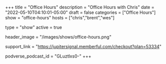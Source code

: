 +++
title = "Office Hours"
description = "Office Hours with Chris"
date = "2022-05-10T04:10:01-05:00"
draft = false
categories = ["Office Hours"]
show = "office-hours"
hosts = ["chris","brent","wes"]

type = "show"
active = true

header_image = "/images/shows/office-hours.png"

support_link = "https://jupitersignal.memberful.com/checkout?plan=53334"

podverse_podcast_id = "GLuztlxs0-"
+++
